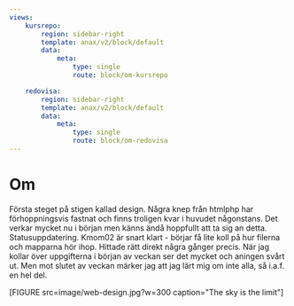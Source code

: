 ```yaml
---
views:
    kursrepo:
        region: sidebar-right
        template: anax/v2/block/default
        data:
            meta: 
                type: single
                route: block/om-kursrepo

    redovisa:
        region: sidebar-right
        template: anax/v2/block/default
        data:
            meta: 
                type: single
                route: block/om-redovisa
---
```

Om
=========================

Första steget på stigen kallad design. Några knep från htmlphp har förhoppningsvis fastnat och finns troligen kvar i huvudet någonstans. Det verkar mycket nu i början men känns ändå hoppfullt att ta sig an detta.
Statusuppdatering. Kmom02 är snart klart - börjar få lite koll på hur filerna och mapparna hör ihop. Hittade rätt direkt några gånger precis. När jag kollar över uppgifterna i början av veckan ser det mycket och aningen svårt ut. Men mot slutet av veckan märker jag att jag lärt mig om inte alla, så i.a.f. en hel del.


[FIGURE src=image/web-design.jpg?w=300 caption="The sky is the limit"]
